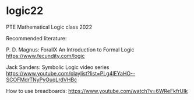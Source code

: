 # logic22
PTE Mathematical Logic class 2022

Recommended literature:

P. D. Magnus: ForallX An Introduction to Formal Logic
https://www.fecundity.com/logic

Jack Sanders: Symbolic Logic video series
https://www.youtube.com/playlist?list=PLg4lEYaHO--SCOFMdrTNyPyOuqLrdVHBc

How to use breadboards:
https://www.youtube.com/watch?v=6WReFkfrUIk
